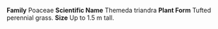  **Family** Poaceae **Scientific Name** Themeda triandra **Plant Form** Tufted perennial grass. **Size** Up to 1.5 m tall.